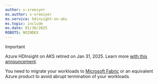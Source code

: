 ```yaml
---
author: v-sreeiyer
ms.author: v-sreeiyer
ms.service: hdinsight-on-aks
ms.topic: include
ms.date: 01/30/2025
ROBOTS: NOINDEX
---
```


> [!IMPORTANT]
> Azure HDInsight on AKS retired on Jan 31, 2025. Learn more [with this announcement](https://azure.microsoft.com/updates?id=Azure-HDInsight-on-AKS-Retirement).
>
>  You need to migrate your workloads to [Microsoft Fabric](https://learn.microsoft.com/fabric/fundamentals/microsoft-fabric-overview) or an equivalent Azure product to avoid abrupt termination of your workloads.
